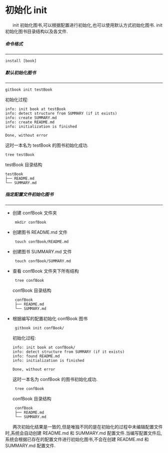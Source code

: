 # 初始化 init
&nbsp;&nbsp;&nbsp;&nbsp;&nbsp;&nbsp;init 初始化图书,可以根据配置进行初始化,也可以使用默认方式初始化图书. init 初始化图书目录结构以及各文件.
##### 命令格式
---
    install [book]

##### 默认初始化图书
---
    gitbook init testBook

初始化过程:

    info: init book at testBook 
    info: detect structure from SUMMARY (if it exists) 
    info: create SUMMARY.md 
    info: create README.md 
    info: initialization is finished 
    
    Done, without error
    
这时一本名为 testBook 的图书初始化成功.

    tree testBook
    
testBook 目录结构

    testBook
    ├── README.md
    └── SUMMARY.md
    
##### 指定配置文件初始化图书
---
 - 创建 confBook 文件夹

        mkdir confBook

 - 创建图书 README.md 文件

        touch confBook/README.md

 - 创建图书 SUMMARY.md 文件

        touch confBook/SUMMARY.md
        
 - 查看 confBook 文件夹下所有结构

        tree confBook
    
    confBook 目录结构

        confBook
        ├── README.md
        └── SUMMARY.md
    
 - 根据编写的配置初始化 confBook 图书

        gitbook init confBook/
        
    初始化过程:

       info: init book at confBook/ 
       info: detect structure from SUMMARY (if it exists) 
       info: found README.md 
       info: initialization is finished
        
       Done, without error

    这时一本名为 confBook 的图书初始化成功.
    
        tree confBook

    confBook 目录结构

        confBook
        ├── README.md
        └── SUMMARY.md

&nbsp;&nbsp;&nbsp;&nbsp;&nbsp;&nbsp;两次初始化结果是一致的,但是唯独不同的是在初始化的过程中未编辑配置文件时,系统会自动创建 README.md 和 SUMMARY.md 配置文件.当编写配置文件后,系统会根据已存在的配置文件进行初始化图书,不会在创建 README.md 和 SUMMARY.md 配置文件.